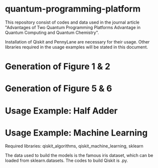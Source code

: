 # quantum-programming-platform
This repository consist of codes and data used in the journal article "Advantages of Two Quantum Programming Platforms Advantage in Quantum Computing and Quantum Chemistry".

Installation of Qiskit and PennyLane are necessary for their usage.
Other libraries required in the usage examples will be stated in this document.

# Generation of Figure 1 & 2

# Generation of Figure 5 & 6

# Usage Example: Half Adder

# Usage Example: Machine Learning
Required libraries: qiskit_algorithms, qiskit_machine_learning, sklearn

The data used to build the models is the famous iris dataset, which can be loaded from sklearn.datasets.
The codes to build Qiskit is .py.
